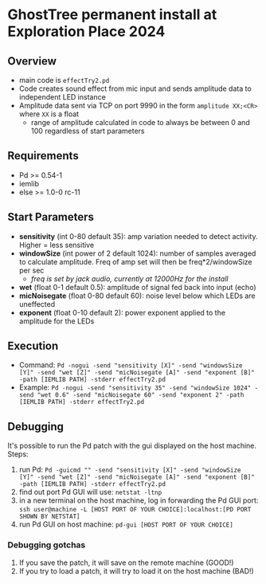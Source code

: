 # GhostTree permanent install at Exploration Place 2024      

## Overview
 - main code is `effectTry2.pd`
 - Code creates sound effect from mic input and sends amplitude data to independent LED instance
- Amplitude data sent via TCP on port 9990 in the form `amplitude XX;<CR>` where `XX` is a float
  - range of amplitude calculated in code to always be between 0 and 100 regardless of start parameters
   
## Requirements 
 - Pd >= 0.54-1 
 - iemlib
 - else >= 1.0-0 rc-11

## Start Parameters
- **sensitivity** (int 0-80 default 35): amp variation needed to detect activity. Higher = less sensitive
 - **windowSize** (int power of 2 default 1024): number of samples averaged to calculate amplitude. Freq of amp set will then be freq*2/windowSize per sec
   - *freq is set by jack audio, currently at 12000Hz for the install*
 - **wet** (float 0-1 default 0.5): amplitude of signal fed back into input (echo)
 - **micNoisegate** (float 0-80 default 60): noise level below which LEDs are uneffected
 - **exponent** (float 0-10 default 2): power exponent applied to the amplitude for the LEDs

## Execution
 - Command: `Pd -nogui -send "sensitivity [X]" -send "windowsSize [Y]" -send "wet [Z]" -send "micNoisegate [A]" -send "exponent [B]" -path [IEMLIB PATH] -stderr effectTry2.pd`
 - Example: `Pd -nogui -send "sensitivity 35" -send "windowSize 1024" -send "wet 0.6" -send "micNoisegate 60" -send "exponent 2" -path [IEMLIB PATH] -stderr effectTry2.pd`

## Debugging
It's possible to run the Pd patch with the gui displayed on the host machine. Steps:
 1. run Pd: `Pd -guicmd "" -send "sensitivity [X]" -send "windowSize [Y]" -send "wet [Z]" -send "micNoisegate [A]" -send "exponent [B]" -path [IEMLIB PATH] -stderr effectTry2.pd`
 1. find out port Pd GUI will use: `netstat -ltnp`
 1. in a new terminal on the host machine, log in forwarding the Pd GUI port: `ssh user@machine -L [HOST PORT OF YOUR CHOICE]:localhost:[PD PORT SHOWN BY NETSTAT]`
 1. run Pd GUI on host machine: `pd-gui [HOST PORT OF YOUR CHOICE]`

### Debugging gotchas
 1. If you save the patch, it will save on the remote machine (GOOD!)
 1. If you try to load a patch, it will try to load it on the host machine (BAD!)

